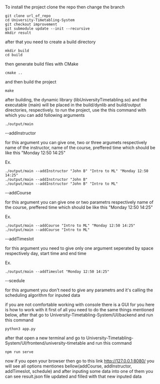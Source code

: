 To install the project clone the repo then change the branch
```
git clone url_of_repo
cd University-Timetabling-System
git checkout improvement
git submodule update --init --recursive
mkdir result
```

after that you need to create a build directory
```
mkdir build
cd build
```
then generate build files with CMake
```
cmake ..
```
and then build the project
```
make
```
after building, the dynamic library (libUniversityTimetabling.so) and the executable (main) will be placed in the build/dynlib and build/output directories, respectively.
to run the project, use the this command with which you can add following arguments
```
./output/main
```

--addInstructor

for this argument you can give one, two or three argumets respectively name of the instructor, name of the course, preffered time which should be like this "Monday 12:50 14:25"

Ex. 
```
./output/main --addInstructor "John B" "Intro to ML" "Monday 12:50 14:25"
./output/main --addInstructor "John B"
./output/main --addInstructor "John B" "Intro to ML"
```
--addCourse

for this argument you can give one or two parametrs respectively name of the course,  preffered time which should be like this "Monday 12:50 14:25"

Ex. 
```
./output/main --addCourse "Intro to ML" "Monday 12:50 14:25"
./output/main --addCourse "Intro to ML"
```

--addTimeslot

for this argument you need to give only one argument seperated by space respectively day, start time and end time

Ex. 
```
./output/main --addTimeslot "Monday 12:50 14:25"
```

--scedule

for this argument you don't need to give any parametrs and it's calling the scheduling algorithm for inputed data

if you are not comfortable working with console there is a GUI for you here is how to work with it first of all you need to do the same things mentioned below, after that go to University-Timetabling-System/UI/backend and run this command

```
python3 app.py
```
after that open a new terminal and go to University-Timetabling-System/UI/frontend/university-timetable and run this command

```
npm run serve
```

now if you open your browser then go to this link http://127.0.0.1:8080/ you will see all options mentiones bellow(addCourse, addInstructor, addTimeslot, schedule) and after inputing some data into one of them you can see result.json file updated and filled with that new inputed data